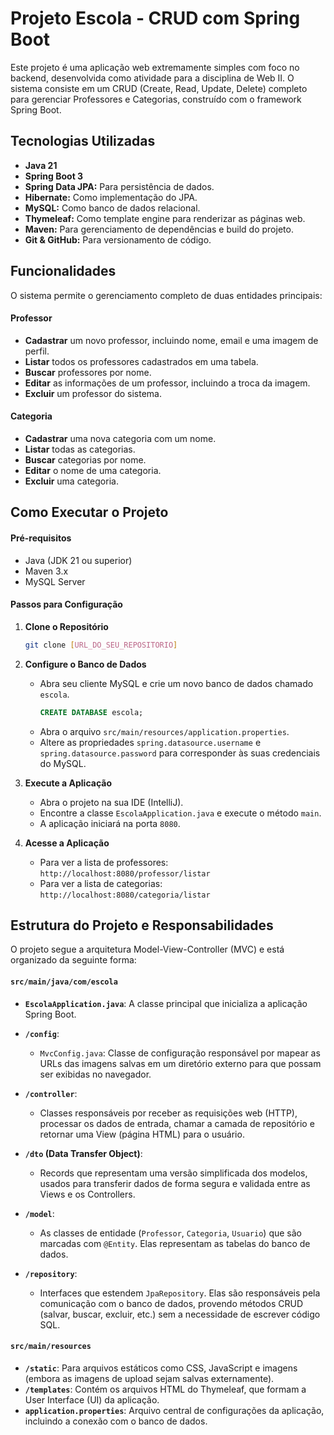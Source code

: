 # Projeto Escola - CRUD com Spring Boot

Este projeto é uma aplicação web extremamente simples com foco no backend, desenvolvida como atividade para a disciplina de Web II. O sistema consiste em um CRUD (Create, Read, Update, Delete) completo para gerenciar Professores e Categorias, construído com o framework Spring Boot.

## Tecnologias Utilizadas
* **Java 21**
* **Spring Boot 3**
* **Spring Data JPA:** Para persistência de dados.
* **Hibernate:** Como implementação do JPA.
* **MySQL:** Como banco de dados relacional.
* **Thymeleaf:** Como template engine para renderizar as páginas web.
* **Maven:** Para gerenciamento de dependências e build do projeto.
* **Git & GitHub:** Para versionamento de código.

## Funcionalidades
O sistema permite o gerenciamento completo de duas entidades principais:

#### Professor
* **Cadastrar** um novo professor, incluindo nome, email e uma imagem de perfil.
* **Listar** todos os professores cadastrados em uma tabela.
* **Buscar** professores por nome.
* **Editar** as informações de um professor, incluindo a troca da imagem.
* **Excluir** um professor do sistema.

#### Categoria
* **Cadastrar** uma nova categoria com um nome.
* **Listar** todas as categorias.
* **Buscar** categorias por nome.
* **Editar** o nome de uma categoria.
* **Excluir** uma categoria.

## Como Executar o Projeto

#### Pré-requisitos
* Java (JDK 21 ou superior)
* Maven 3.x
* MySQL Server

#### Passos para Configuração
1.  **Clone o Repositório**
    ```bash
    git clone [URL_DO_SEU_REPOSITORIO]
    ```

2.  **Configure o Banco de Dados**
    * Abra seu cliente MySQL e crie um novo banco de dados chamado `escola`.
        ```sql
        CREATE DATABASE escola;
        ```
    * Abra o arquivo `src/main/resources/application.properties`.
    * Altere as propriedades `spring.datasource.username` e `spring.datasource.password` para corresponder às suas credenciais do MySQL.

3.  **Execute a Aplicação**
    * Abra o projeto na sua IDE (IntelliJ).
    * Encontre a classe `EscolaApplication.java` e execute o método `main`.
    * A aplicação iniciará na porta `8080`.

4.  **Acesse a Aplicação**
    * Para ver a lista de professores: `http://localhost:8080/professor/listar`
    * Para ver a lista de categorias: `http://localhost:8080/categoria/listar`

## Estrutura do Projeto e Responsabilidades

O projeto segue a arquitetura Model-View-Controller (MVC) e está organizado da seguinte forma:

#### `src/main/java/com/escola`
* **`EscolaApplication.java`**: A classe principal que inicializa a aplicação Spring Boot.

* **`/config`**:
    * `MvcConfig.java`: Classe de configuração responsável por mapear as URLs das imagens salvas em um diretório externo para que possam ser exibidas no navegador.

* **`/controller`**:
    * Classes responsáveis por receber as requisições web (HTTP), processar os dados de entrada, chamar a camada de repositório e retornar uma View (página HTML) para o usuário.

* **`/dto` (Data Transfer Object)**:
    * Records que representam uma versão simplificada dos modelos, usados para transferir dados de forma segura e validada entre as Views e os Controllers.

* **`/model`**:
    * As classes de entidade (`Professor`, `Categoria`, `Usuario`) que são marcadas com `@Entity`. Elas representam as tabelas do banco de dados.

* **`/repository`**:
    * Interfaces que estendem `JpaRepository`. Elas são responsáveis pela comunicação com o banco de dados, provendo métodos CRUD (salvar, buscar, excluir, etc.) sem a necessidade de escrever código SQL.

#### `src/main/resources`
* **`/static`**: Para arquivos estáticos como CSS, JavaScript e imagens (embora as imagens de upload sejam salvas externamente).
* **`/templates`**: Contém os arquivos HTML do Thymeleaf, que formam a User Interface (UI) da aplicação.
* **`application.properties`**: Arquivo central de configurações da aplicação, incluindo a conexão com o banco de dados.
